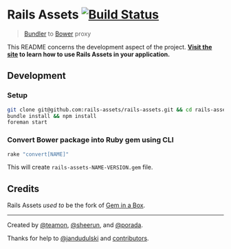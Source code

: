 # Rails Assets [![Build Status](https://travis-ci.org/rails-assets/rails-assets.png)](https://travis-ci.org/rails-assets/rails-assets)

> [Bundler](http://bundler.io) to [Bower](http://bower.io) proxy

This README concerns the development aspect of the project. **[Visit the site](http://rails-assets.org) to learn how to use Rails Assets in your application.**

## Development

### Setup

```sh
git clone git@github.com:rails-assets/rails-assets.git && cd rails-assets
bundle install && npm install
foreman start
```

### Convert Bower package into Ruby gem using CLI

```sh
rake "convert[NAME]"
```

This will create `rails-assets-NAME-VERSION.gem` file.

## Credits

Rails Assets *used to* be the fork of [Gem in a Box](https://github.com/geminabox/geminabox).

---

Created by [@teamon](http://github.com/teamon), [@sheerun](http://github.com/sheerun), and [@porada](http://github.com/porada).

Thanks for help to [@jandudulski](http://github.com/jandudulski) and [contributors](https://github.com/rails-assets/rails-assets/graphs/contributors).
